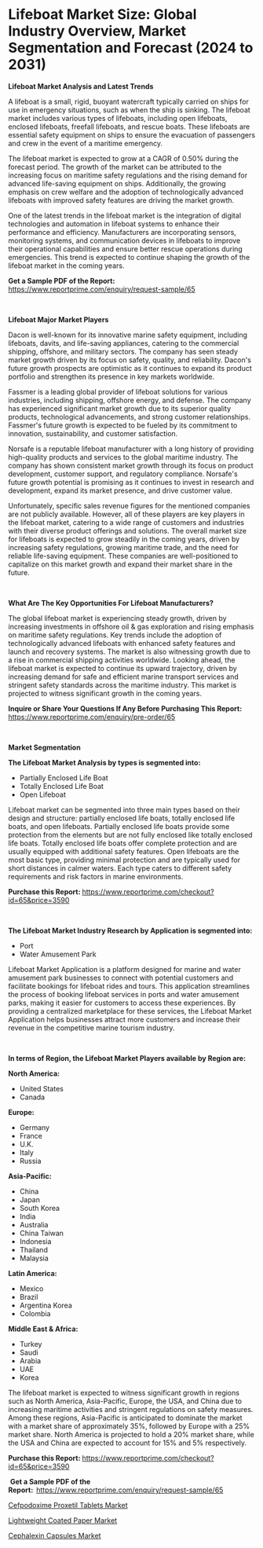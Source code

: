 <p><h1>Lifeboat Market Size: Global Industry Overview, Market Segmentation and Forecast (2024 to 2031)</h1></p><p><strong>Lifeboat Market Analysis and Latest Trends</strong></p>
<p><p>A lifeboat is a small, rigid, buoyant watercraft typically carried on ships for use in emergency situations, such as when the ship is sinking. The lifeboat market includes various types of lifeboats, including open lifeboats, enclosed lifeboats, freefall lifeboats, and rescue boats. These lifeboats are essential safety equipment on ships to ensure the evacuation of passengers and crew in the event of a maritime emergency.</p><p>The lifeboat market is expected to grow at a CAGR of 0.50% during the forecast period. The growth of the market can be attributed to the increasing focus on maritime safety regulations and the rising demand for advanced life-saving equipment on ships. Additionally, the growing emphasis on crew welfare and the adoption of technologically advanced lifeboats with improved safety features are driving the market growth.</p><p>One of the latest trends in the lifeboat market is the integration of digital technologies and automation in lifeboat systems to enhance their performance and efficiency. Manufacturers are incorporating sensors, monitoring systems, and communication devices in lifeboats to improve their operational capabilities and ensure better rescue operations during emergencies. This trend is expected to continue shaping the growth of the lifeboat market in the coming years.</p></p>
<p><strong>Get a Sample PDF of the Report:&nbsp;</strong> <a href="https://www.reportprime.com/enquiry/request-sample/65">https://www.reportprime.com/enquiry/request-sample/65</a></p>
<p>&nbsp;</p>
<p><strong>Lifeboat Major Market Players</strong></p>
<p><p>Dacon is well-known for its innovative marine safety equipment, including lifeboats, davits, and life-saving appliances, catering to the commercial shipping, offshore, and military sectors. The company has seen steady market growth driven by its focus on safety, quality, and reliability. Dacon's future growth prospects are optimistic as it continues to expand its product portfolio and strengthen its presence in key markets worldwide.</p><p>Fassmer is a leading global provider of lifeboat solutions for various industries, including shipping, offshore energy, and defense. The company has experienced significant market growth due to its superior quality products, technological advancements, and strong customer relationships. Fassmer's future growth is expected to be fueled by its commitment to innovation, sustainability, and customer satisfaction.</p><p>Norsafe is a reputable lifeboat manufacturer with a long history of providing high-quality products and services to the global maritime industry. The company has shown consistent market growth through its focus on product development, customer support, and regulatory compliance. Norsafe's future growth potential is promising as it continues to invest in research and development, expand its market presence, and drive customer value.</p><p>Unfortunately, specific sales revenue figures for the mentioned companies are not publicly available. However, all of these players are key players in the lifeboat market, catering to a wide range of customers and industries with their diverse product offerings and solutions. The overall market size for lifeboats is expected to grow steadily in the coming years, driven by increasing safety regulations, growing maritime trade, and the need for reliable life-saving equipment. These companies are well-positioned to capitalize on this market growth and expand their market share in the future.</p></p>
<p>&nbsp;</p>
<p><strong>What Are The Key Opportunities For Lifeboat Manufacturers?</strong></p>
<p><p>The global lifeboat market is experiencing steady growth, driven by increasing investments in offshore oil & gas exploration and rising emphasis on maritime safety regulations. Key trends include the adoption of technologically advanced lifeboats with enhanced safety features and launch and recovery systems. The market is also witnessing growth due to a rise in commercial shipping activities worldwide. Looking ahead, the lifeboat market is expected to continue its upward trajectory, driven by increasing demand for safe and efficient marine transport services and stringent safety standards across the maritime industry. This market is projected to witness significant growth in the coming years.</p></p>
<p><strong>Inquire or Share Your Questions If Any Before Purchasing This Report:</strong> <a href="https://www.reportprime.com/enquiry/pre-order/65">https://www.reportprime.com/enquiry/pre-order/65</a></p>
<p>&nbsp;</p>
<p><strong>Market Segmentation</strong></p>
<p><strong>The Lifeboat Market Analysis by types is segmented into:</strong></p>
<p><ul><li>Partially Enclosed Life Boat</li><li>Totally Enclosed Life Boat</li><li>Open Lifeboat</li></ul></p>
<p><p>Lifeboat market can be segmented into three main types based on their design and structure: partially enclosed life boats, totally enclosed life boats, and open lifeboats. Partially enclosed life boats provide some protection from the elements but are not fully enclosed like totally enclosed life boats. Totally enclosed life boats offer complete protection and are usually equipped with additional safety features. Open lifeboats are the most basic type, providing minimal protection and are typically used for short distances in calmer waters. Each type caters to different safety requirements and risk factors in marine environments.</p></p>
<p><strong>Purchase this Report:&nbsp;</strong><a href="https://www.reportprime.com/checkout?id=65&price=3590">https://www.reportprime.com/checkout?id=65&price=3590</a></p>
<p>&nbsp;</p>
<p><strong>The Lifeboat Market Industry Research by Application is segmented into:</strong></p>
<p><ul><li>Port</li><li>Water Amusement Park</li></ul></p>
<p><p>Lifeboat Market Application is a platform designed for marine and water amusement park businesses to connect with potential customers and facilitate bookings for lifeboat rides and tours. This application streamlines the process of booking lifeboat services in ports and water amusement parks, making it easier for customers to access these experiences. By providing a centralized marketplace for these services, the Lifeboat Market Application helps businesses attract more customers and increase their revenue in the competitive marine tourism industry.</p></p>
<p>&nbsp;</p>
<p><strong>In terms of Region, the Lifeboat Market Players available by Region are:</strong></p>
<p>
    <p> <strong> North America: </strong>
        <ul>
            <li>United States</li>
            <li>Canada</li>
        </ul>
        </p> 
    <p> <strong> Europe: </strong>
        <ul>
            <li>Germany</li>
            <li>France</li>
            <li>U.K.</li>
            <li>Italy</li>
            <li>Russia</li>
        </ul>
        </p> 
    <p> <strong> Asia-Pacific: </strong>
        <ul>
            <li>China</li>
            <li>Japan</li>
            <li>South Korea</li>
            <li>India</li>
            <li>Australia</li>
            <li>China Taiwan</li>
            <li>Indonesia</li>
            <li>Thailand</li>
            <li>Malaysia</li>
        </ul>
        </p> 
    <p> <strong> Latin America: </strong>
        <ul>
            <li>Mexico</li>
            <li>Brazil</li>
            <li>Argentina Korea</li>
            <li>Colombia</li>
        </ul>
        </p> 
    <p> <strong> Middle East & Africa: </strong>
        <ul>
            <li>Turkey</li>
            <li>Saudi</li>
            <li>Arabia</li>
            <li>UAE</li>
            <li>Korea</li>
        </ul>
    </p>
    </p>
<p><p>The lifeboat market is expected to witness significant growth in regions such as North America, Asia-Pacific, Europe, the USA, and China due to increasing maritime activities and stringent regulations on safety measures. Among these regions, Asia-Pacific is anticipated to dominate the market with a market share of approximately 35%, followed by Europe with a 25% market share. North America is projected to hold a 20% market share, while the USA and China are expected to account for 15% and 5% respectively.</p></p>
<p><strong>Purchase this Report: </strong><a href="https://www.reportprime.com/checkout?id=65&price=3590">https://www.reportprime.com/checkout?id=65&price=3590</a></p>
<p>&nbsp;<strong>Get a Sample PDF of the Report:&nbsp;&nbsp;</strong><a href="https://www.reportprime.com/enquiry/request-sample/65">https://www.reportprime.com/enquiry/request-sample/65</a></p>
<p><strong></strong></p>
<p><p><a href="https://view.publitas.com/reportprime-1/global-cefpodoxime-proxetil-tablets-market-by-types-applications-and-major-players-with-regional-growth-rate-analysis-and-development-situation-from-2023-to-2030/">Cefpodoxime Proxetil Tablets Market</a></p><p><a href="https://view.publitas.com/reportprime-1/lightweight-coated-paper-market-furnish-information-about-market-size-market-share-market-dynamics-and-projections-spanning-from-2023-to-2030/">Lightweight Coated Paper Market</a></p><p><a href="https://view.publitas.com/reportprime-1/cephalexin-capsules-market-challenges-opportunities-and-growth-drivers-and-major-market-players-forecasted-for-period-from-2023-2030/">Cephalexin Capsules Market</a></p></p>
